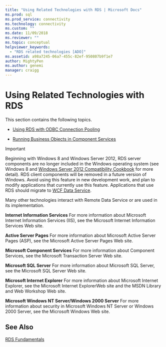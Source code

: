 ```yaml
---
title: "Using Related Technologies with RDS | Microsoft Docs"
ms.prod: sql
ms.prod_service: connectivity
ms.technology: connectivity
ms.custom: ""
ms.date: 11/09/2018
ms.reviewer: ""
ms.topic: conceptual
helpviewer_keywords: 
  - "RDS related technologies [ADO]"
ms.assetid: a98a7245-06a7-455c-82ef-950807b9f1e7
author: MightyPen
ms.author: genemi
manager: craigg
---
```

# Using Related Technologies with RDS
This section contains the following topics.  
  
-   [Using RDS with ODBC Connection Pooling](../../../ado/guide/remote-data-service/using-rds-with-odbc-connection-pooling.md)  
  
-   [Running Business Objects in Component Services](../../../ado/guide/remote-data-service/running-business-objects-in-component-services.md)  
  
> [!IMPORTANT]
>  Beginning with Windows 8 and Windows Server 2012, RDS server components are no longer included in the Windows operating system (see Windows 8 and [Windows Server 2012 Compatibility Cookbook](https://www.microsoft.com/download/details.aspx?id=27416) for more detail). RDS client components will be removed in a future version of Windows. Avoid using this feature in new development work, and plan to modify applications that currently use this feature. Applications that use RDS should migrate to [WCF Data Service](https://go.microsoft.com/fwlink/?LinkId=199565).  
  
 Many other technologies interact with Remote Data Service or are used in its implementation.  
  
 **Internet Information Services** For more information about Microsoft Internet Information Services (IIS), see the Microsoft Internet Information Services Web site.  
  
 **Active Server Pages** For more information about Microsoft Active Server Pages (ASP), see the Microsoft Active Server Pages Web site.  
  
 **Microsoft Component Services** For more information about Component Services, see the Microsoft Transaction Server Web site.  
  
 **Microsoft SQL Server** For more information about Microsoft SQL Server, see the Microsoft SQL Server Web site.  
  
 **Microsoft Internet Explorer** For more information about Microsoft Internet Explorer, see the Microsoft Internet ExplorerWeb site and the MSDN Library and Web Workshop Web site.  
  
 **Microsoft Windows NT Server/Windows 2000 Server** For more information about security in Microsoft Windows NT Server or Windows 2000 Server, see the Microsoft Windows Web site.  
  
## See Also  
 [RDS Fundamentals](../../../ado/guide/remote-data-service/rds-fundamentals.md)



